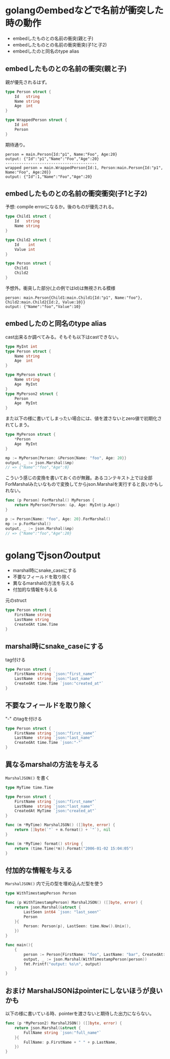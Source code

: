 # golangのembedなどで名前が衝突した時の動作

- embedしたものとの名前の衝突(親と子)
- embedしたものとの名前の衝突衝突(子1と子2)
- embedしたのと同名のtype alias

## embedしたものとの名前の衝突(親と子)

親が優先されるはず。

```go
type Person struct {
	Id   string
	Name string
	Age  int
}

type WrappedPerson struct {
	Id int
	Person
}
```

期待通り。

```
person = main.Person{Id:"p1", Name:"Foo", Age:20}
output: {"Id":"p1","Name":"Foo","Age":20}
----------------------------------------
wrapped person = main.WrappedPerson{Id:1, Person:main.Person{Id:"p1", Name:"Foo", Age:20}}
output: {"Id":1,"Name":"Foo","Age":20}
```

## embedしたものとの名前の衝突衝突(子1と子2)

予想: compile errorになるか。後のものが優先される。

```go
type Child1 struct {
	Id   string
	Name string
}

type Child2 struct {
	Id    int
	Value int
}

type Person struct {
	Child1
	Child2
}
```

予想外。衝突した部分(上の例ではId)は無視される模様

```
person: main.Person{Child1:main.Child1{Id:"p1", Name:"foo"}, Child2:main.Child2{Id:2, Value:10}}
output: {"Name":"foo","Value":10}
```

## embedしたのと同名のtype alias

cast出来るか調べてみる。そもそも以下はcastできない。

```go
type MyInt int
type Person struct {
	Name string
	Age  int
}

type MyPerson struct {
	Name string
	Age  MyInt
}
type MyPerson2 struct {
    Person
	Age  MyInt
}
```

また以下の様に書いてしまったい場合には、値を渡さないとzero値で初期化されてしまう。

```go
type MyPerson struct {
    *Person
	Age  MyInt
}

mp := MyPerson{Person: &Person{Name: "foo", Age: 20}}
output, _ := json.Marshal(&mp)
// => {"Name":"foo","Age":0}
```

こういう感じの変換を書いておくのが無難。あるコンテキスト上では全部ForMarshalみたいなもので変換してからjson.Marshalを実行すると良いかもしれない。

```go
func (p Person) ForMarshal() MyPerson {
	return MyPerson{Person: &p, Age: MyInt(p.Age)}
}

p := Person{Name: "foo", Age: 20}.ForMarshal()
mp := p.ForMarshal()
output, _ := json.Marshal(&mp)
// => {"Name":"foo","Age":20}
```

# golangでjsonのoutput

- marshal時にsnake_caseにする
- 不要なフィールドを取り除く
- 異なるmarshalの方法を与える
- 付加的な情報を与える

元のstruct

```go
type Person struct {
	FirstName string
	LastName string
	CreatedAt time.Time
}
```

## marshal時にsnake_caseにする

tag付ける

```go
type Person struct {
	FirstName string `json:"first_name"`
	LastName  string `json:"last_name"`
	CreatedAt time.Time `json:"created_at"`
}
```

## 不要なフィールドを取り除く

"-" のtagを付ける

```go
type Person struct {
	FirstName string `json:"first_name"`
	LastName  string `json:"last_name"`
	CreatedAt time.Time `json:"-"`
}
```

## 異なるmarshalの方法を与える


`MarshalJSON()` を書く

```go
type MyTime time.Time

type Person struct {
	FirstName string `json:"first_name"`
	LastName  string `json:"last_name"`
	CreatedAt MyTime `json:"created_at"`
}

func (m *MyTime) MarshalJSON() ([]byte, error) {
	return []byte(`"` + m.format() + `"`), nil
}

func (m *MyTime) format() string {
	return (time.Time(*m)).Format("2006-01-02 15:04:05")
}
```

## 付加的な情報を与える

`MarshalJSON()` 内で元の型を埋め込んだ型を使う

```go
type WithTimestampPerson Person

func (p WithTimestampPerson) MarshalJSON() ([]byte, error) {
	return json.Marshal(&struct {
        LastSeen int64 `json: "last_seen"`
        Person
	}{
        Person: Person(p), LastSeen: time.Now().Unix(),
	})
}

func main(){
	{
		person := Person{FirstName: "foo", LastName: "bar", CreatedAt: time.Now()}
		output, _ := json.Marshal(WithTimestampPerson(person))
		fmt.Printf("output: %s\n", output)
	}
}
```

## おまけ MarshalJSONはpointerにしないほうが良いかも

以下の様に書いている時、pointerを渡さないと期待した出力にならない。

```go
func (p *MyPerson2) MarshalJSON() ([]byte, error) {
	return json.Marshal(&struct {
		FullName string `json:"full_name"`
	}{
		FullName: p.FirstName + " " + p.LastName,
	})
}
```
